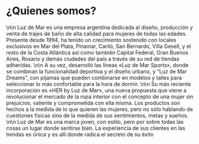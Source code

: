 # ¿Quienes somos?
\n\n
Luz de Mar es una empresa argentina dedicada al diseño, producción y venta de trajes de baño de alta calidad para mujeres de todas las edades. Presente desde 1994, ha tenido un crecimiento sostenido con locales exclusivos en Mar del Plata, Pinamar, Cariló, San Bernardo, Villa Gesell, y el resto de la Costa Atlántica así como también Capital Federal, Gran Buenos Aires, Rosario y demás ciudades del país a través de su red de tiendas adheridas.
\n\n
A su vez, desarrolló las líneas «Luz de Mar Sports», donde se combinan la funcionalidad deportiva y el diseño urbano, y “Luz de Mar Dreams”, con pijamas que pueden combinarse en modelos y talles para seleccionar lo más confortable para la hora de dormir.
\n\n
Su más reciente incorporación es «HER by Luz de Mar», una nueva propuesta que viene a revolucionar el mercado de la ropa interior con el concepto de una mujer sin prejuicios, valiente y comprometida con ella misma. Los productos son hechos a la medida de lo que quieren las mujeres, pero no sólo hablando de cuestiones físicas sino de la medida de sus sentimientos, metas y sueños.
\n\n
Luz de Mar es una marca joven, con estilo, pero por sobre todas las cosas un lugar donde sentirse bien. La experiencia de sus clientes en las tiendas es única y es allí donde radica el secreto de su éxito